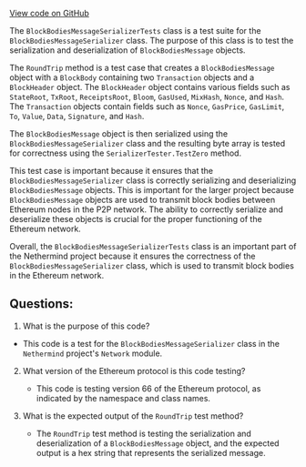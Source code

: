 [View code on GitHub](https://github.com/NethermindEth/nethermind/src/Nethermind/Nethermind.Network.Test/P2P/Subprotocols/Eth/V66/BlockBodiesMessageSerializerTests.cs)

The `BlockBodiesMessageSerializerTests` class is a test suite for the `BlockBodiesMessageSerializer` class. The purpose of this class is to test the serialization and deserialization of `BlockBodiesMessage` objects. 

The `RoundTrip` method is a test case that creates a `BlockBodiesMessage` object with a `BlockBody` containing two `Transaction` objects and a `BlockHeader` object. The `BlockHeader` object contains various fields such as `StateRoot`, `TxRoot`, `ReceiptsRoot`, `Bloom`, `GasUsed`, `MixHash`, `Nonce`, and `Hash`. The `Transaction` objects contain fields such as `Nonce`, `GasPrice`, `GasLimit`, `To`, `Value`, `Data`, `Signature`, and `Hash`. 

The `BlockBodiesMessage` object is then serialized using the `BlockBodiesMessageSerializer` class and the resulting byte array is tested for correctness using the `SerializerTester.TestZero` method. 

This test case is important because it ensures that the `BlockBodiesMessageSerializer` class is correctly serializing and deserializing `BlockBodiesMessage` objects. This is important for the larger project because `BlockBodiesMessage` objects are used to transmit block bodies between Ethereum nodes in the P2P network. The ability to correctly serialize and deserialize these objects is crucial for the proper functioning of the Ethereum network. 

Overall, the `BlockBodiesMessageSerializerTests` class is an important part of the Nethermind project because it ensures the correctness of the `BlockBodiesMessageSerializer` class, which is used to transmit block bodies in the Ethereum network.
## Questions: 
 1. What is the purpose of this code?
   - This code is a test for the `BlockBodiesMessageSerializer` class in the `Nethermind` project's `Network` module.

2. What version of the Ethereum protocol is this code testing?
   - This code is testing version 66 of the Ethereum protocol, as indicated by the namespace and class names.

3. What is the expected output of the `RoundTrip` test method?
   - The `RoundTrip` test method is testing the serialization and deserialization of a `BlockBodiesMessage` object, and the expected output is a hex string that represents the serialized message.